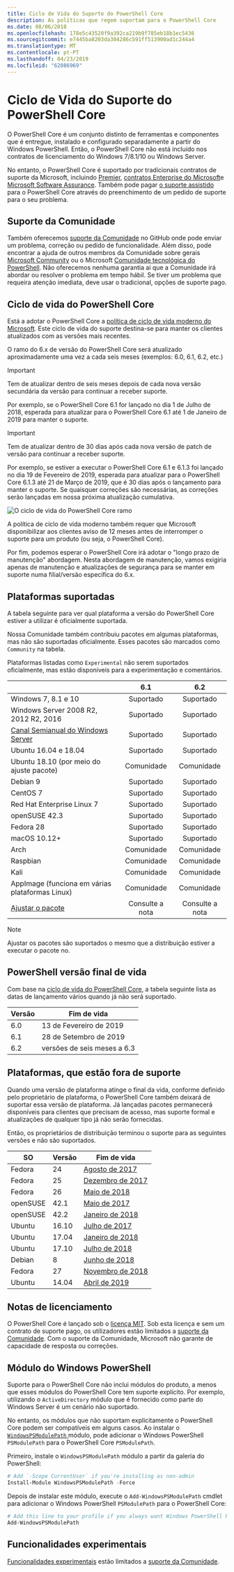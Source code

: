 ```yaml
---
title: Ciclo de Vida do Suporte do PowerShell Core
description: As políticas que regem suportam para o PowerShell Core
ms.date: 08/06/2018
ms.openlocfilehash: 178e5c43520f9a392ca219b9f785eb18b1ec5436
ms.sourcegitcommit: e7445ba8203da304286c591ff513900ad1c244a4
ms.translationtype: MT
ms.contentlocale: pt-PT
ms.lasthandoff: 04/23/2019
ms.locfileid: "62086969"
---
```

# <a name="powershell-core-support-lifecycle"></a>Ciclo de Vida do Suporte do PowerShell Core

O PowerShell Core é um conjunto distinto de ferramentas e componentes que é entregue, instalado e configurado separadamente a partir do Windows PowerShell.
Então, o PowerShell Core não está incluído nos contratos de licenciamento do Windows 7/8.1/10 ou Windows Server.

No entanto, o PowerShell Core é suportado por tradicionais contratos de suporte da Microsoft, incluindo [Premier][], [contratos Enterprise do Microsoft][enterprise-agreement]e [Microsoft Software Assurance][assurance].
Também pode pagar [o suporte assistido][] para o PowerShell Core através do preenchimento de um pedido de suporte para o seu problema.

## <a name="community-support"></a>Suporte da Comunidade

Também oferecemos [suporte da Comunidade][] no GitHub onde pode enviar um problema, correção ou pedido de funcionalidade.
Além disso, pode encontrar a ajuda de outros membros da Comunidade sobre gerais [Microsoft Community][] ou o Microsoft [Comunidade tecnológica do PowerShell][].
Não oferecemos nenhuma garantia aí que a Comunidade irá abordar ou resolver o problema em tempo hábil.
Se tiver um problema que requeira atenção imediata, deve usar o tradicional, opções de suporte pago.

## <a name="lifecycle-of-powershell-core"></a>Ciclo de vida do PowerShell Core

Está a adotar o PowerShell Core a [política de ciclo de vida moderno do Microsoft][modern].
Este ciclo de vida do suporte destina-se para manter os clientes atualizados com as versões mais recentes.

O ramo do 6.x de versão do PowerShell Core será atualizado aproximadamente uma vez a cada seis meses (exemplos: 6.0, 6.1, 6.2, etc.)

> [!IMPORTANT]
> Tem de atualizar dentro de seis meses depois de cada nova versão secundária da versão para continuar a receber suporte.

Por exemplo, se o PowerShell Core 6.1 for lançado no dia 1 de Julho de 2018, esperada para atualizar para o PowerShell Core 6.1 até 1 de Janeiro de 2019 para manter o suporte.

> [!IMPORTANT]
> Tem de atualizar dentro de 30 dias após cada nova versão de patch de versão para continuar a receber suporte.

Por exemplo, se estiver a executar o PowerShell Core 6.1 e 6.1.3 foi lançado no dia 19 de Fevereiro de 2019, esperada para atualizar para o PowerShell Core 6.1.3 até 21 de Março de 2019, que é 30 dias após o lançamento para manter o suporte.
Se quaisquer correções são necessárias, as correções serão lançadas em nossa próxima atualização cumulativa.

![O ciclo de vida do PowerShell Core ramo][lifecycle-chart]

A política de ciclo de vida moderno também requer que Microsoft disponibilizar aos clientes aviso de 12 meses antes de interromper o suporte para um produto (ou seja, o PowerShell Core).

Por fim, podemos esperar o PowerShell Core irá adotar o "longo prazo de manutenção" abordagem.
Nesta abordagem de manutenção, vamos exigiria apenas de manutenção e atualizações de segurança para se manter em suporte numa filial/versão específica do 6.x.

## <a name="supported-platforms"></a>Plataformas suportadas

A tabela seguinte para ver qual plataforma a versão do PowerShell Core estiver a utilizar é oficialmente suportada.

Nossa Comunidade também contribuiu pacotes em algumas plataformas, mas não são suportadas oficialmente.
Esses pacotes são marcados como `Community` na tabela.

Plataformas listadas como `Experimental` não serem suportados oficialmente, mas estão disponíveis para a experimentação e comentários.

|                                                   | 6.1         | 6.2         |
|---------------------------------------------------|:-----------:|:-----------:|
| Windows 7, 8.1 e 10                            | Suportado   | Suportado   |
| Windows Server 2008 R2, 2012 R2, 2016             | Suportado   | Suportado   |
| [Canal Semianual do Windows Server][semi-annual] | Suportado   | Suportado   |
| Ubuntu 16.04 e 18.04                            | Suportado   | Suportado   |
| Ubuntu 18.10 (por meio do ajuste pacote)                   | Comunidade   | Comunidade   |
| Debian 9                                          | Suportado   | Suportado   |
| CentOS 7                                          | Suportado   | Suportado   |
| Red Hat Enterprise Linux 7                        | Suportado   | Suportado   |
| openSUSE 42.3                                     | Suportado   | Suportado   |
| Fedora 28                                         | Suportado   | Suportado   |
| macOS 10.12+                                      | Suportado   | Suportado   |
| Arch                                              | Comunidade   | Comunidade   |
| Raspbian                                          | Comunidade   | Comunidade   |
| Kali                                              | Comunidade   | Comunidade   |
| AppImage (funciona em várias plataformas Linux)     | Comunidade   | Comunidade   |
| [Ajustar o pacote](https://snapcraft.io/powershell)   | Consulte a nota    | Consulte a nota    |

> [!NOTE]
> Ajustar os pacotes são suportados o mesmo que a distribuição estiver a executar o pacote no.

## <a name="powershell-release-end-of-life"></a>PowerShell versão final de vida

Com base na [ciclo de vida do PowerShell Core](#lifecycle-of-powershell-core), a tabela seguinte lista as datas de lançamento vários quando já não será suportado.

| Versão | Fim de vida                   |
|---------|-------------------------------|
| 6.0     | 13 de Fevereiro de 2019             |
| 6.1     | 28 de Setembro de 2019            |
| 6.2     | versões de seis meses a 6.3   |

## <a name="platforms-which-are-out-of-support"></a>Plataformas, que estão fora de suporte

Quando uma versão de plataforma atinge o final da vida, conforme definido pelo proprietário de plataforma, o PowerShell Core também deixará de suportar essa versão de plataforma.
Já lançadas pacotes permanecerá disponíveis para clientes que precisam de acesso, mas suporte formal e atualizações de qualquer tipo já não serão fornecidas.

Então, os proprietários de distribuição terminou o suporte para as seguintes versões e não são suportados.

| SO       | Versão | Fim de vida                                                                                 |
|----------|---------|---------------------------------------------------------------------------------------------|
| Fedora   | 24      | [Agosto de 2017](https://fedoramagazine.org/fedora-24-eol/)                                    |
| Fedora   | 25      | [Dezembro de 2017](https://fedoramagazine.org/fedora-25-end-life/)                             |
| Fedora   | 26      | [Maio de 2018](https://fedoramagazine.org/fedora-26-end-life/)                                  |
| openSUSE | 42.1    | [Maio de 2017](https://lists.opensuse.org/opensuse-security-announce/2017-05/msg00053.html)     |
| openSUSE | 42.2    | [Janeiro de 2018](https://lists.opensuse.org/opensuse-security-announce/2017-11/msg00066.html) |
| Ubuntu   | 16.10   | [Julho de 2017](https://lists.ubuntu.com/archives/ubuntu-announce/2017-July/000223.html)        |
| Ubuntu   | 17.04   | [Janeiro de 2018](https://lists.ubuntu.com/archives/ubuntu-announce/2018-January.txt)          |
| Ubuntu   | 17.10   | [Julho de 2018](https://lists.ubuntu.com/archives/ubuntu-announce/2018-July/000232.html)        |
| Debian   | 8       | [Junho de 2018](https://lists.debian.org/debian-security-announce/2018/msg00132.html)           |
| Fedora   | 27      | [Novembro de 2018](https://fedoramagazine.org/fedora-27-end-of-life/)                          |
| Ubuntu   | 14.04   | [Abril de 2019](https://wiki.ubuntu.com/Releases)                                              |

## <a name="notes-on-licensing"></a>Notas de licenciamento

O PowerShell Core é lançado sob o [licença MIT][].
Sob esta licença e sem um contrato de suporte pago, os utilizadores estão limitados a [suporte da Comunidade][].
Com o suporte da Comunidade, Microsoft não garante de capacidade de resposta ou correções.

## <a name="windows-powershell-module"></a>Módulo do Windows PowerShell

Suporte para o PowerShell Core não inclui módulos do produto, a menos que esses módulos do PowerShell Core tem suporte explícito.
Por exemplo, utilizando o `ActiveDirectory` módulo que é fornecido como parte do Windows Server é um cenário não suportado.

No entanto, os módulos que não suportam explicitamente o PowerShell Core podem ser compatíveis em alguns casos.
Ao instalar o [ `WindowsPSModulePath` ][] módulo, pode adicionar o Windows PowerShell `PSModulePath` para o PowerShell Core `PSModulePath`.

Primeiro, instale o `WindowsPSModulePath` módulo a partir da galeria do PowerShell:

```powershell
# Add `-Scope CurrentUser` if you're installing as non-admin
Install-Module WindowsPSModulePath -Force
```

Depois de instalar este módulo, execute o `Add-WindowsPSModulePath` cmdlet para adicionar o Windows PowerShell `PSModulePath` para o PowerShell Core:

```powershell
# Add this line to your profile if you always want Windows PowerShell PSModulePath
Add-WindowsPSModulePath
```

## <a name="experimental-features"></a>Funcionalidades experimentais

[Funcionalidades experimentais][] estão limitados a [suporte da Comunidade](#community-support).

[Premier]: https://www.microsoft.com/en-us/microsoftservices/support.aspx
[enterprise-agreement]: https://www.microsoft.com/en-us/licensing/licensing-programs/enterprise.aspx
[assurance]: https://www.microsoft.com/en-us/licensing/licensing-programs/software-assurance-default.aspx
[Suporte da Comunidade]: https://github.com/powershell/powershell/issues
[Microsoft Community]: https://answers.microsoft.com/
[Comunidade tecnológica do PowerShell]: https://techcommunity.microsoft.com/t5/PowerShell/ct-p/WindowsPowerShell
[o suporte assistido]: https://support.microsoft.com/assistedsupportproducts
[modern]: https://support.microsoft.com/help/30881/modern-lifecycle-policy
[lifecycle-chart]: ./images/modern-lifecycle.png
[semi-annual]: https://docs.microsoft.com/windows-server/get-started/semi-annual-channel-overview
[Licença MIT]: https://github.com/PowerShell/PowerShell/blob/master/LICENSE.txt
[`WindowsPSModulePath`]: https://www.powershellgallery.com/packages/WindowsPSModulePath/
[Funcionalidades experimentais]: /powershell/module/microsoft.powershell.core/about/about_powershell_config?view=powershell-6#experimentalfeatures
